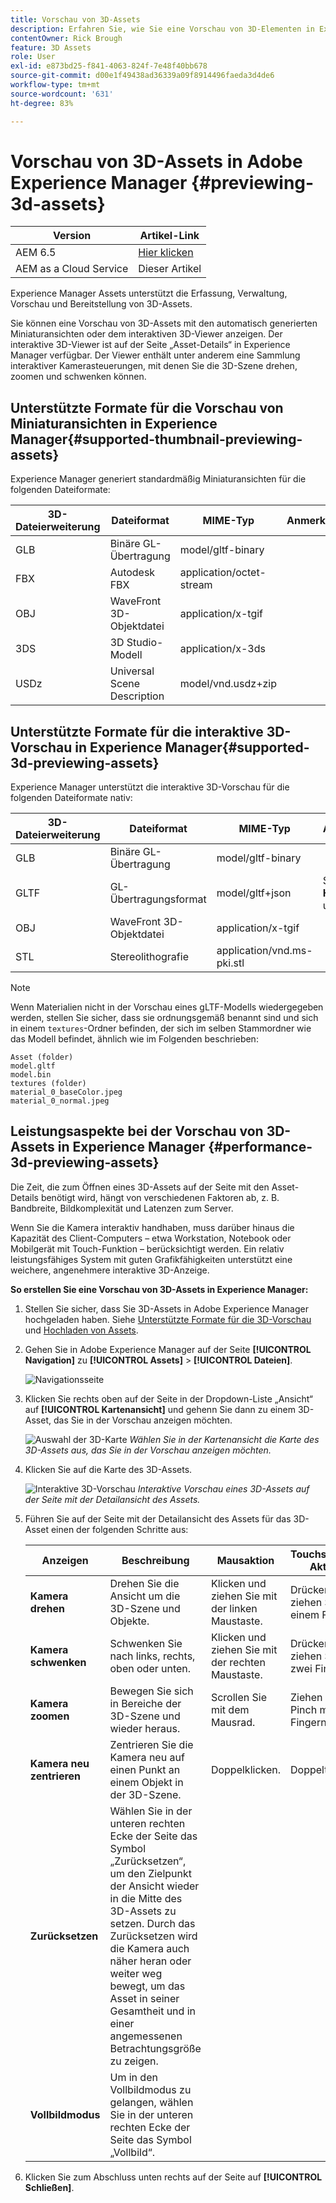 ```yaml
---
title: Vorschau von 3D-Assets
description: Erfahren Sie, wie Sie eine Vorschau von 3D-Elementen in Experience Manager erstellen.
contentOwner: Rick Brough
feature: 3D Assets
role: User
exl-id: e873bd25-f841-4063-824f-7e48f40bb678
source-git-commit: d00e1f49438ad36339a09f8914496faeda3d4de6
workflow-type: tm+mt
source-wordcount: '631'
ht-degree: 83%

---
```


# Vorschau von 3D-Assets in Adobe Experience Manager {#previewing-3d-assets}

| Version | Artikel-Link |
| -------- | ---------------------------- |
| AEM 6.5 | [Hier klicken](https://experienceleague.adobe.com/docs/experience-manager-65/assets/using/previewing-3d-assets.html?lang=de) |
| AEM as a Cloud Service | Dieser Artikel |

Experience Manager Assets unterstützt die Erfassung, Verwaltung, Vorschau und Bereitstellung von 3D-Assets.

Sie können eine Vorschau von 3D-Assets mit den automatisch generierten Miniaturansichten oder dem interaktiven 3D-Viewer anzeigen. Der interaktive 3D-Viewer ist auf der Seite „Asset-Details“ in Experience Manager verfügbar. Der Viewer enthält unter anderem eine Sammlung interaktiver Kamerasteuerungen, mit denen Sie die 3D-Szene drehen, zoomen und schwenken können.

<!-- See also [Working with 3D assets in Dynamic Media](/help/assets/dynamic-media/assets-3d.md). -->

## Unterstützte Formate für die Vorschau von Miniaturansichten in Experience Manager{#supported-thumbnail-previewing-assets}

Experience Manager generiert standardmäßig Miniaturansichten für die folgenden Dateiformate:

| 3D-Dateierweiterung | Dateiformat | MIME-Typ | Anmerkungen |
|---|---|---|---|
| GLB | Binäre GL-Übertragung | model/gltf-binary |  |
| FBX | Autodesk FBX | application/octet-stream |  |
| OBJ | WaveFront 3D-Objektdatei | application/x-tgif |  |
| 3DS | 3D Studio-Modell | application/x-3ds |  |
| USDz | Universal Scene Description | model/vnd.usdz+zip |  |

## Unterstützte Formate für die interaktive 3D-Vorschau in Experience Manager{#supported-3d-previewing-assets}

Experience Manager unterstützt die interaktive 3D-Vorschau für die folgenden Dateiformate nativ:

| 3D-Dateierweiterung | Dateiformat | MIME-Typ | Anmerkungen |
|---|---|---|---|
| GLB | Binäre GL-Übertragung | model/gltf-binary |  |
| GLTF | GL-Übertragungsformat | model/gltf+json | Siehe den **Hinweis** unten. |
| OBJ | WaveFront 3D-Objektdatei | application/x-tgif |  |
| STL | Stereolithografie | application/vnd.ms-pki.stl |  |


>[!NOTE]
>
>Wenn Materialien nicht in der Vorschau eines gLTF-Modells wiedergegeben werden, stellen Sie sicher, dass sie ordnungsgemäß benannt sind und sich in einem `textures`-Ordner befinden, der sich im selben Stammordner wie das Modell befindet, ähnlich wie im Folgenden beschrieben:

    Asset (folder)
    model.gltf
    model.bin
    textures (folder)
    material_0_baseColor.jpeg
    material_0_normal.jpeg

## Leistungsaspekte bei der Vorschau von 3D-Assets in Experience Manager {#performance-3d-previewing-assets}

Die Zeit, die zum Öffnen eines 3D-Assets auf der Seite mit den Asset-Details benötigt wird, hängt von verschiedenen Faktoren ab, z. B. Bandbreite, Bildkomplexität und Latenzen zum Server.

Wenn Sie die Kamera interaktiv handhaben, muss darüber hinaus die Kapazität des Client-Computers – etwa Workstation, Notebook oder Mobilgerät mit Touch-Funktion – berücksichtigt werden. Ein relativ leistungsfähiges System mit guten Grafikfähigkeiten unterstützt eine weichere, angenehmere interaktive 3D-Anzeige.

**So erstellen Sie eine Vorschau von 3D-Assets in Experience Manager:**

1. Stellen Sie sicher, dass Sie 3D-Assets in Adobe Experience Manager hochgeladen haben.
Siehe [Unterstützte Formate für die 3D-Vorschau](#supported-3d-previewing-assets) und [Hochladen von Assets](/help/assets/manage-digital-assets.md#uploading-assets).
1. Gehen Sie in Adobe Experience Manager auf der Seite **[!UICONTROL Navigation]** zu **[!UICONTROL Assets]** > **[!UICONTROL Dateien]**.

   ![Navigationsseite](/help/assets/dynamic-media/assets/navigation-assets.png)

1. Klicken Sie rechts oben auf der Seite in der Dropdown-Liste „Ansicht“ auf **[!UICONTROL Kartenansicht]** und gehenn Sie dann zu einem 3D-Asset, das Sie in der Vorschau anzeigen möchten.

   ![Auswahl der 3D-Karte](/help/assets/dynamic-media/assets/3d-card-select.png)
   _Wählen Sie in der Kartenansicht die Karte des 3D-Assets aus, das Sie in der Vorschau anzeigen möchten._

1. Klicken Sie auf die Karte des 3D-Assets.

   ![Interaktive 3D-Vorschau](/help/assets/dynamic-media/assets/3d-preview.png)
   _Interaktive Vorschau eines 3D-Assets auf der Seite mit der Detailansicht des Assets._
1. Führen Sie auf der Seite mit der Detailansicht des Assets für das 3D-Asset einen der folgenden Schritte aus:

   | Anzeigen | Beschreibung | Mausaktion | Touchscreen-Aktion |
   | --- | --- | --- | --- |
   | **Kamera drehen** | Drehen Sie die Ansicht um die 3D-Szene und Objekte. | Klicken und ziehen Sie mit der linken Maustaste. | Drücken und ziehen Sie mit einem Finger. |
   | **Kamera schwenken** | Schwenken Sie nach links, rechts, oben oder unten. | Klicken und ziehen Sie mit der rechten Maustaste. | Drücken und ziehen Sie mit zwei Fingern. |
   | **Kamera zoomen** | Bewegen Sie sich in Bereiche der 3D-Szene und wieder heraus. | Scrollen Sie mit dem Mausrad. | Ziehen Sie per Pinch mit zwei Fingern. |
   | **Kamera neu zentrieren** | Zentrieren Sie die Kamera neu auf einen Punkt an einem Objekt in der 3D-Szene. | Doppelklicken. | Doppeltippen. |
   | **Zurücksetzen** | Wählen Sie in der unteren rechten Ecke der Seite das Symbol „Zurücksetzen“, um den Zielpunkt der Ansicht wieder in die Mitte des 3D-Assets zu setzen. Durch das Zurücksetzen wird die Kamera auch näher heran oder weiter weg bewegt, um das Asset in seiner Gesamtheit und in einer angemessenen Betrachtungsgröße zu zeigen. |   |   |
   | **Vollbildmodus** | Um in den Vollbildmodus zu gelangen, wählen Sie in der unteren rechten Ecke der Seite das Symbol „Vollbild“. |   |   |

1. Klicken Sie zum Abschluss unten rechts auf der Seite auf **[!UICONTROL Schließen]**.
